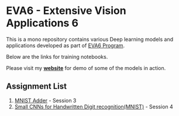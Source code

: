 # EVA6 - Extensive Vision Applications 6

 This is a mono repository contains various Deep learning models and applications developed as part of [EVA6 Program](https://theschoolof.ai/#programs).
 
 Below are the links for training notebooks. 
 
 Please visit my **[website](https://rekogwebservice.tk/)** for demo of some of the models in action.

## Assignment List

1. [MNIST Adder](https://github.com/rajy4683/EVA6/tree/master/EVA6S3) - Session 3
2. [Small CNNs for Handwritten Digit recognition(MNIST)](https://github.com/rajy4683/EVA6/tree/master/EVA6S4) - Session 4